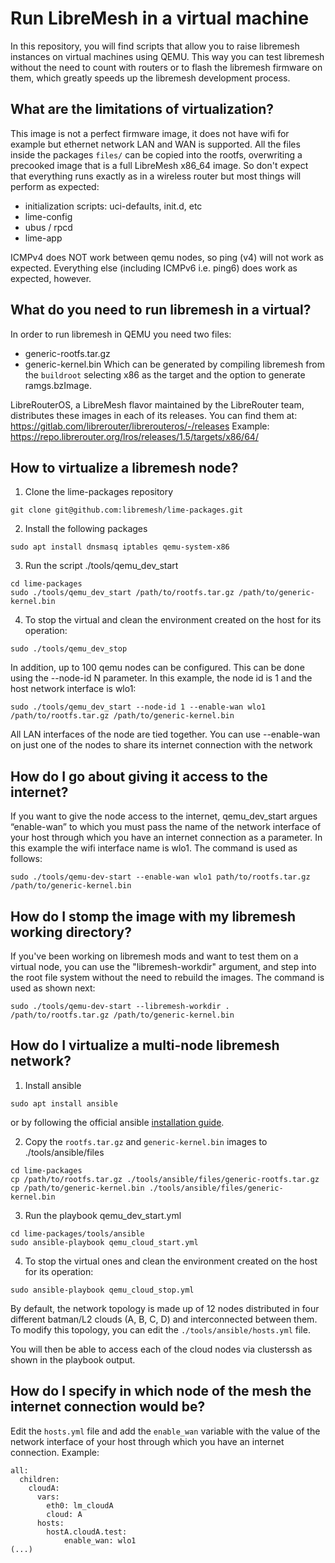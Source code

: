 # Run LibreMesh in a virtual machine
In this repository, you will find scripts that allow you to raise
libremesh instances on virtual machines using QEMU.
This way you can test libremesh without the need to count
with routers or to flash the libremesh firmware on them, which greatly speeds up the libremesh development process.

## What are the limitations of virtualization?
This image is not a perfect firmware image, it does not have wifi for example but ethernet network
LAN and WAN is supported. All the files inside the packages `files/` can be copied into the rootfs,
overwriting a precooked image that is a full LibreMesh x86_64 image.
So don't expect that everything runs exactly as in a wireless router but most things will perform
as expected:

* initialization scripts: uci-defaults, init.d, etc
* lime-config
* ubus / rpcd
* lime-app

ICMPv4 does NOT work between qemu nodes, so ping (v4) will not work as expected. Everything else (including ICMPv6 i.e. ping6) does work as expected, however.


## What do you need to run libremesh in a virtual?
In order to run libremesh in QEMU you need two files:
- generic-rootfs.tar.gz
- generic-kernel.bin
Which can be generated by compiling libremesh from the `buildroot`
selecting x86 as the target and the option to generate ramgs.bzImage.

LibreRouterOS, a LibreMesh flavor maintained by the LibreRouter team, distributes these images in each of its releases.
You can find them at:
https://gitlab.com/librerouter/librerouteros/-/releases
Example:
https://repo.librerouter.org/lros/releases/1.5/targets/x86/64/

## How to virtualize a libremesh node?

1. Clone the lime-packages repository
```
git clone git@github.com:libremesh/lime-packages.git
```

2. Install the following packages
```
sudo apt install dnsmasq iptables qemu-system-x86
```

3. Run the script ./tools/qemu_dev_start

```
cd lime-packages
sudo ./tools/qemu_dev_start /path/to/rootfs.tar.gz /path/to/generic-kernel.bin
```

4. To stop the virtual and clean the environment created on the host for its operation:
```
sudo ./tools/qemu_dev_stop
```

In addition, up to 100 qemu nodes can be configured. This can be done using the --node-id N parameter. In this example, the node id is 1 and the host network interface is wlo1:
```
sudo ./tools/qemu_dev_start --node-id 1 --enable-wan wlo1 /path/to/rootfs.tar.gz /path/to/generic-kernel.bin
```
    
All LAN interfaces of the node are tied together. You can use --enable-wan on just one of the nodes to share its internet connection with the network

## How do I go about giving it access to the internet?

If you want to give the node access to the internet, qemu_dev_start argues “enable-wan” to which you must pass the name of the network interface of your host through which you have an internet connection as a parameter.
In this example the wifi interface name is wlo1. The command is used as follows:

```
sudo ./tools/qemu-dev-start --enable-wan wlo1 path/to/rootfs.tar.gz /path/to/generic-kernel.bin
```

## How do I stomp the image with my libremesh working directory?

If you've been working on libremesh mods and want to test them on a virtual node, you can use the "libremesh-workdir" argument, and step into the root file system without the need to rebuild the images. The command is used as shown next:

```
sudo ./tools/qemu-dev-start --libremesh-workdir . /path/to/rootfs.tar.gz /path/to/generic-kernel.bin
```

## How do I virtualize a multi-node libremesh network?

1. Install ansible
```
sudo apt install ansible
```
or by following the official ansible [installation guide](https://docs.ansible.com/ansible/latest/installation_guide/intro_installation.html).

2. Copy the `rootfs.tar.gz` and `generic-kernel.bin` images to ./tools/ansible/files
```
cd lime-packages
cp /path/to/rootfs.tar.gz ./tools/ansible/files/generic-rootfs.tar.gz
cp /path/to/generic-kernel.bin ./tools/ansible/files/generic-kernel.bin
```
 
3. Run the playbook qemu_dev_start.yml
```
cd lime-packages/tools/ansible
sudo ansible-playbook qemu_cloud_start.yml
```

4. To stop the virtual ones and clean the environment created on the host for its operation:
```
sudo ansible-playbook qemu_cloud_stop.yml
```

By default, the network topology is made up of 12 nodes distributed in four different batman/L2 clouds (A, B, C, D) and interconnected between them.
To modify this topology, you can edit the `./tools/ansible/hosts.yml` file.

You will then be able to access each of the cloud nodes via clusterssh as shown in the playbook output.

## How do I specify in which node of the mesh the internet connection would be?

Edit the `hosts.yml` file and add the `enable_wan` variable with the value
of the network interface of your host through which you have an internet connection.
Example:

```
all:
  children:
    cloudA:
      vars:
        eth0: lm_cloudA
        cloud: A
      hosts:
        hostA.cloudA.test:
            enable_wan: wlo1
(...)
```
